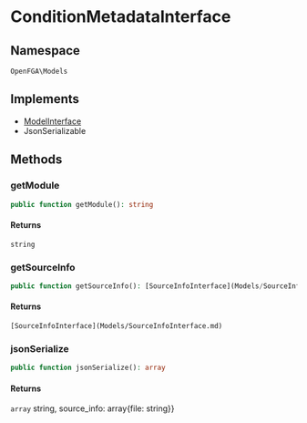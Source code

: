 # ConditionMetadataInterface


## Namespace
`OpenFGA\Models`

## Implements
* [ModelInterface](Models/ModelInterface.md)
* JsonSerializable



## Methods
### getModule


```php
public function getModule(): string
```



#### Returns
`string`

### getSourceInfo


```php
public function getSourceInfo(): [SourceInfoInterface](Models/SourceInfoInterface.md)
```



#### Returns
`[SourceInfoInterface](Models/SourceInfoInterface.md)`

### jsonSerialize


```php
public function jsonSerialize(): array
```



#### Returns
`array`
 string, source_info: array{file: string}}

